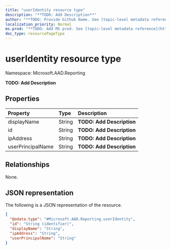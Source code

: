 ```yaml
---
title: "userIdentity resource type"
description: "**TODO: Add Description**"
author: "**TODO: Provide Github Name. See [topic-level metadata reference](https://msgo.azurewebsites.net/add/document/guidelines/metadata.html#topic-level-metadata)**"
localization_priority: Normal
ms.prod: "**TODO: Add MS prod. See [topic-level metadata reference](https://msgo.azurewebsites.net/add/document/guidelines/metadata.html#topic-level-metadata)**"
doc_type: resourcePageType
---
```


# userIdentity resource type


Namespace: Microsoft.AAD.Reporting

**TODO: Add Description**

## Properties
|Property|Type|Description|
|:---|:---|:---|
|displayName|String|**TODO: Add Description**|
|id|String|**TODO: Add Description**|
|ipAddress|String|**TODO: Add Description**|
|userPrincipalName|String|**TODO: Add Description**|

## Relationships
None.

## JSON representation
The following is a JSON representation of the resource.
<!-- {
  "blockType": "resource",
  "@odata.type": "Microsoft.AAD.Reporting.userIdentity"
}
-->
``` json
{
  "@odata.type": "#Microsoft.AAD.Reporting.userIdentity",
  "id": "String (identifier)",
  "displayName": "String",
  "ipAddress": "String",
  "userPrincipalName": "String"
}
```

